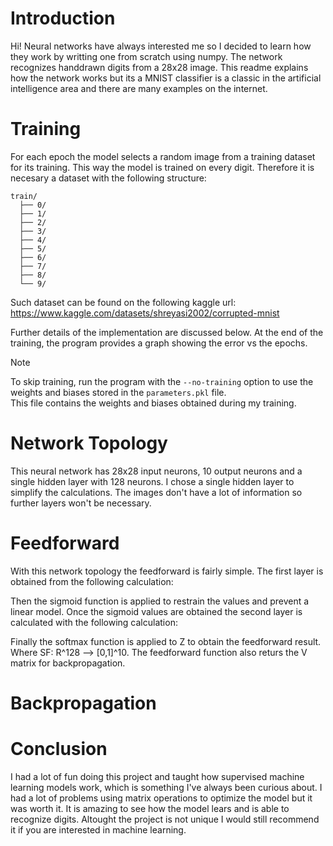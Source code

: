 # Introduction
Hi! Neural networks have always interested me so I decided to learn how they work by writting one from scratch using numpy.
The network recognizes handdrawn digits from a 28x28 image.
This readme explains how the network works but its a MNIST classifier is a classic in the artificial intelligence area and there are many examples on the internet. 

# Training

For each epoch the model selects a random image from a training dataset for its training. 
This way the model is trained on every digit. 
Therefore it is necesary a dataset with the following structure:

```
train/
  ├── 0/
  ├── 1/
  ├── 2/
  ├── 3/
  ├── 4/
  ├── 5/
  ├── 6/
  ├── 7/
  ├── 8/
  └── 9/
```
Such dataset can be found on the following kaggle url: https://www.kaggle.com/datasets/shreyasi2002/corrupted-mnist

Further details of the implementation are discussed below.
At the end of the training, the program provides a graph showing the error vs the epochs. 

> [!NOTE]
> To skip training, run the program with the `--no-training` option to use the weights and biases stored in the `parameters.pkl` file.  
> This file contains the weights and biases obtained during my training.


# Network Topology
This neural network has 28x28 input neurons, 10 output neurons and a single hidden layer with 128 neurons. 
I chose a single hidden layer to simplify the calculations.
The images don't have a lot of information so further layers won't be necessary.

# Feedforward
With this network topology the feedforward is fairly simple. 
The first layer is obtained from the following calculation:

Then the sigmoid function is applied to restrain the values and prevent a linear model.
Once the sigmoid values are obtained the second layer is calculated with the following calculation:

Finally the softmax function is applied to Z to obtain the feedforward result.
Where SF: R^128 --> [0,1]^10.
The feedforward function also returs the V matrix for backpropagation.

# Backpropagation

# Conclusion
I had a lot of fun doing this project and taught how supervised machine learning models work, which is something I've always been curious about.
I had a lot of problems using matrix operations to optimize the model but it was worth it.
It is amazing to see how the model lears and is able to recognize digits. 
Altought the project is not unique I would still recommend it if you are interested in machine learning.
